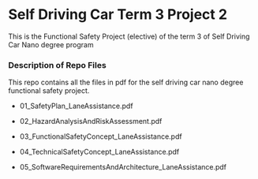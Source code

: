 # Self Driving Car Term 3 Project 2



This is the Functional Safety Project (elective) of the term 3 of Self Driving Car Nano degree program


### Description of Repo Files

This repo contains all the files in pdf for the self driving car nano degree functional safety project.


* 01_SafetyPlan_LaneAssistance.pdf

* 02_HazardAnalysisAndRiskAssessment.pdf

* 03_FunctionalSafetyConcept_LaneAssistance.pdf

* 04_TechnicalSafetyConcept_LaneAssistance.pdf

* 05_SoftwareRequirementsAndArchitecture_LaneAssistance.pdf
